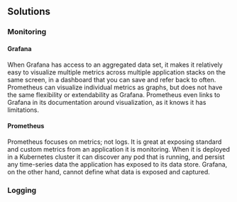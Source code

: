 ## Solutions

### Monitoring

#### Grafana

When Grafana has access to an aggregated data set, it makes it relatively easy to visualize multiple metrics across multiple application stacks on the same screen, in a dashboard that you can save and refer back to often. Prometheus can visualize individual metrics as graphs, but does not have the same flexibility or extendability as Grafana. Prometheus even links to Grafana in its documentation around visualization, as it knows it has limitations.

#### Prometheus

Prometheus focuses on metrics; not logs. It is great at exposing standard and custom metrics from an application it is monitoring. When it is deployed in a Kubernetes cluster it can discover any pod that is running, and persist any time-series data the application has exposed to its data store. Grafana, on the other hand, cannot define what data is exposed and captured.

### Logging



